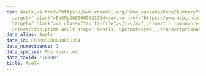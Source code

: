 ```yaml
---
csv: Amelx,<a href="https://www.ensembl.org/Homo_sapiens/Gene/Summary?db=core;g=ENSMUSG00000031354"
  target="_blank">ENSMUSG00000031354</a>,<a href="https://www.ncbi.nlm.nih.gov/pubmed/25450459"
  target="_blank"><i class="fas fa-file"></i></a>",chromatin immunoprecipitation assay,direct
  interaction,prime adult stage, testis, Spermatocyte,,,transcriptional regulation,
data_alias: Amelx
data_id: ENSMUSG00000031354
data_numevidence: 1
data_species: Mus musculus
data_taxid: '10090'
title: Amelx
---
```

